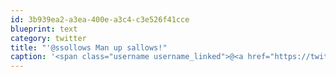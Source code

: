 ```yaml
---
id: 3b939ea2-a3ea-400e-a3c4-c3e526f41cce
blueprint: text
category: twitter
title: "'@ssollows Man up sallows!"
caption: '<span class="username username_linked">@<a href="https://twitter.com/ssollows" title="Scott Sollows">ssollows</a></span> Man up sallows!'
---
```

